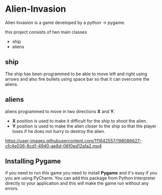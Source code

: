 # Alien-Invasion
Alien Invasion is a game developed by a python -> pygame.

this project consists of two main classes
- ship
- aliens

## ship
The ship has been programmed to be able to move left and right using arrows and also fire bullets using space bar so that it can overcome the aliens.

## aliens
aliens programmed to move in two directions **X** and **Y**.
- **X** position is used to make it difficult for the ship to shoot the alien.
- **Y** position is used to make the alien closer to the ship so that the player loses if he does not hurry to destroy the alien.

https://user-images.githubusercontent.com/111642557/198086627-cfc4e036-8cd1-4940-ae8d-06f0ed12a1a2.mp4

## Installing Pygame
if you need to run this game you need to install **Pygame** and it's easy if you you are using PyCharm. You can add this package from Python Interpreter directly to your application and this will make the game run without any errors.
